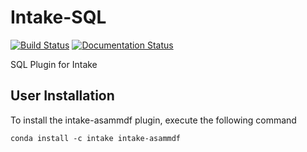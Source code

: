 # Intake-SQL
[![Build Status](https://travis-ci.org/AutomotiveDevOps/intake-asammdf.svg?branch=master)](https://travis-ci.org/AutomotiveDevOps/intake-asammdf)
[![Documentation Status](https://readthedocs.org/projects/intake-asammdf/badge/?version=latest)](http://intake-asammdf.readthedocs.io/en/latest/?badge=latest)

SQL Plugin for Intake


## User Installation

To install the intake-asammdf plugin, execute the following command
```
conda install -c intake intake-asammdf
```

